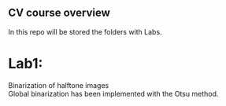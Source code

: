 ## CV course overview
In this repo will be stored the folders with Labs.

# Lab1:
Binarization of halftone images \
Global binarization has been implemented with the Otsu method.
